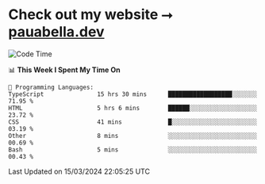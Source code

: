 # Check out my website ⭢ [pauabella.dev](https://pauabella.dev)

<!--START_SECTION:waka-->
![Code Time](http://img.shields.io/badge/Code%20Time-3%2C106%20hrs%2021%20mins-blue)

📊 **This Week I Spent My Time On** 

```text
💬 Programming Languages: 
TypeScript               15 hrs 30 mins      ██████████████████░░░░░░░   71.95 % 
HTML                     5 hrs 6 mins        ██████░░░░░░░░░░░░░░░░░░░   23.72 % 
CSS                      41 mins             █░░░░░░░░░░░░░░░░░░░░░░░░   03.19 % 
Other                    8 mins              ░░░░░░░░░░░░░░░░░░░░░░░░░   00.69 % 
Bash                     5 mins              ░░░░░░░░░░░░░░░░░░░░░░░░░   00.43 % 
```


 Last Updated on 15/03/2024 22:05:25 UTC
<!--END_SECTION:waka-->

